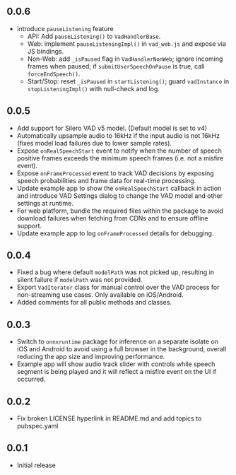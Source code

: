 ## 0.0.6

* introduce `pauseListening` feature
  - API: Add `pauseListening()` to `VadHandlerBase`.
  - Web: implement `pauseListeningImpl()` in `vad_web.js` and expose via JS bindings.
  - Non-Web: add `_isPaused` flag in `VadHandlerNonWeb`; ignore incoming frames when paused; if `submitUserSpeechOnPause` is true, call `forceEndSpeech()`.
  - Start/Stop: reset `_isPaused` in `startListening()`; guard `vadInstance` in `stopListeningImpl()` with null-check and log.

## 0.0.5

* Add support for Silero VAD v5 model. (Default model is set to v4)
* Automatically upsample audio to 16kHz if the input audio is not 16kHz (fixes model load failures due to lower sample rates).
* Expose `onRealSpeechStart` event to notify when the number of speech positive frames exceeds the minimum speech frames (i.e. not a misfire event).
* Expose `onFrameProcessed` event to track VAD decisions by exposing speech probabilities and frame data for real-time processing.
* Update example app to show the `onRealSpeechStart` callback in action and introduce VAD Settings dialog to change the VAD model and other settings at runtime.
* For web platform, bundle the required files within the package to avoid download failures when fetching from CDNs and to ensure offline support.
* Update example app to log `onFrameProcessed` details for debugging.

## 0.0.4

* Fixed a bug where default `modelPath` was not picked up, resulting in silent failure if `modelPath` was not provided.
* Export `VadIterator` class for manual control over the VAD process for non-streaming use cases. Only available on iOS/Android.
* Added comments for all public methods and classes.

## 0.0.3

* Switch to `onnxruntime` package for inference on a separate isolate on iOS and Android to avoid using a full browser in the background, overall reducing the app size and improving performance.
* Example app will show audio track slider with controls while speech segment is being played and it will reflect a misfire event on the UI if occurred.

## 0.0.2

* Fix broken LICENSE hyperlink in README.md and add topics to pubspec.yaml

## 0.0.1

* Initial release
